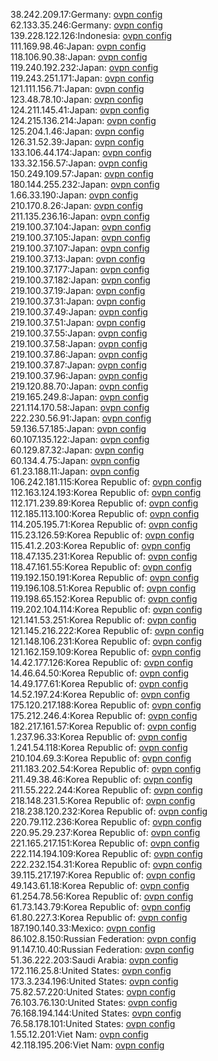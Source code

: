 38.242.209.17:Germany: [ovpn config](vpn/38_242_209_17.ovpn)  
62.133.35.246:Germany: [ovpn config](vpn/62_133_35_246.ovpn)  
139.228.122.126:Indonesia: [ovpn config](vpn/139_228_122_126.ovpn)  
111.169.98.46:Japan: [ovpn config](vpn/111_169_98_46.ovpn)  
118.106.90.38:Japan: [ovpn config](vpn/118_106_90_38.ovpn)  
119.240.192.232:Japan: [ovpn config](vpn/119_240_192_232.ovpn)  
119.243.251.171:Japan: [ovpn config](vpn/119_243_251_171.ovpn)  
121.111.156.71:Japan: [ovpn config](vpn/121_111_156_71.ovpn)  
123.48.78.10:Japan: [ovpn config](vpn/123_48_78_10.ovpn)  
124.211.145.41:Japan: [ovpn config](vpn/124_211_145_41.ovpn)  
124.215.136.214:Japan: [ovpn config](vpn/124_215_136_214.ovpn)  
125.204.1.46:Japan: [ovpn config](vpn/125_204_1_46.ovpn)  
126.31.52.39:Japan: [ovpn config](vpn/126_31_52_39.ovpn)  
133.106.44.174:Japan: [ovpn config](vpn/133_106_44_174.ovpn)  
133.32.156.57:Japan: [ovpn config](vpn/133_32_156_57.ovpn)  
150.249.109.57:Japan: [ovpn config](vpn/150_249_109_57.ovpn)  
180.144.255.232:Japan: [ovpn config](vpn/180_144_255_232.ovpn)  
1.66.33.190:Japan: [ovpn config](vpn/1_66_33_190.ovpn)  
210.170.8.26:Japan: [ovpn config](vpn/210_170_8_26.ovpn)  
211.135.236.16:Japan: [ovpn config](vpn/211_135_236_16.ovpn)  
219.100.37.104:Japan: [ovpn config](vpn/219_100_37_104.ovpn)  
219.100.37.105:Japan: [ovpn config](vpn/219_100_37_105.ovpn)  
219.100.37.107:Japan: [ovpn config](vpn/219_100_37_107.ovpn)  
219.100.37.13:Japan: [ovpn config](vpn/219_100_37_13.ovpn)  
219.100.37.177:Japan: [ovpn config](vpn/219_100_37_177.ovpn)  
219.100.37.182:Japan: [ovpn config](vpn/219_100_37_182.ovpn)  
219.100.37.19:Japan: [ovpn config](vpn/219_100_37_19.ovpn)  
219.100.37.31:Japan: [ovpn config](vpn/219_100_37_31.ovpn)  
219.100.37.49:Japan: [ovpn config](vpn/219_100_37_49.ovpn)  
219.100.37.51:Japan: [ovpn config](vpn/219_100_37_51.ovpn)  
219.100.37.55:Japan: [ovpn config](vpn/219_100_37_55.ovpn)  
219.100.37.58:Japan: [ovpn config](vpn/219_100_37_58.ovpn)  
219.100.37.86:Japan: [ovpn config](vpn/219_100_37_86.ovpn)  
219.100.37.87:Japan: [ovpn config](vpn/219_100_37_87.ovpn)  
219.100.37.96:Japan: [ovpn config](vpn/219_100_37_96.ovpn)  
219.120.88.70:Japan: [ovpn config](vpn/219_120_88_70.ovpn)  
219.165.249.8:Japan: [ovpn config](vpn/219_165_249_8.ovpn)  
221.114.170.58:Japan: [ovpn config](vpn/221_114_170_58.ovpn)  
222.230.56.91:Japan: [ovpn config](vpn/222_230_56_91.ovpn)  
59.136.57.185:Japan: [ovpn config](vpn/59_136_57_185.ovpn)  
60.107.135.122:Japan: [ovpn config](vpn/60_107_135_122.ovpn)  
60.129.87.32:Japan: [ovpn config](vpn/60_129_87_32.ovpn)  
60.134.4.75:Japan: [ovpn config](vpn/60_134_4_75.ovpn)  
61.23.188.11:Japan: [ovpn config](vpn/61_23_188_11.ovpn)  
106.242.181.115:Korea Republic of: [ovpn config](vpn/106_242_181_115.ovpn)  
112.163.124.193:Korea Republic of: [ovpn config](vpn/112_163_124_193.ovpn)  
112.171.239.89:Korea Republic of: [ovpn config](vpn/112_171_239_89.ovpn)  
112.185.113.100:Korea Republic of: [ovpn config](vpn/112_185_113_100.ovpn)  
114.205.195.71:Korea Republic of: [ovpn config](vpn/114_205_195_71.ovpn)  
115.23.126.59:Korea Republic of: [ovpn config](vpn/115_23_126_59.ovpn)  
115.41.2.203:Korea Republic of: [ovpn config](vpn/115_41_2_203.ovpn)  
118.47.135.231:Korea Republic of: [ovpn config](vpn/118_47_135_231.ovpn)  
118.47.161.55:Korea Republic of: [ovpn config](vpn/118_47_161_55.ovpn)  
119.192.150.191:Korea Republic of: [ovpn config](vpn/119_192_150_191.ovpn)  
119.196.108.51:Korea Republic of: [ovpn config](vpn/119_196_108_51.ovpn)  
119.198.65.152:Korea Republic of: [ovpn config](vpn/119_198_65_152.ovpn)  
119.202.104.114:Korea Republic of: [ovpn config](vpn/119_202_104_114.ovpn)  
121.141.53.251:Korea Republic of: [ovpn config](vpn/121_141_53_251.ovpn)  
121.145.216.222:Korea Republic of: [ovpn config](vpn/121_145_216_222.ovpn)  
121.148.106.231:Korea Republic of: [ovpn config](vpn/121_148_106_231.ovpn)  
121.162.159.109:Korea Republic of: [ovpn config](vpn/121_162_159_109.ovpn)  
14.42.177.126:Korea Republic of: [ovpn config](vpn/14_42_177_126.ovpn)  
14.46.64.50:Korea Republic of: [ovpn config](vpn/14_46_64_50.ovpn)  
14.49.177.61:Korea Republic of: [ovpn config](vpn/14_49_177_61.ovpn)  
14.52.197.24:Korea Republic of: [ovpn config](vpn/14_52_197_24.ovpn)  
175.120.217.188:Korea Republic of: [ovpn config](vpn/175_120_217_188.ovpn)  
175.212.246.4:Korea Republic of: [ovpn config](vpn/175_212_246_4.ovpn)  
182.217.161.57:Korea Republic of: [ovpn config](vpn/182_217_161_57.ovpn)  
1.237.96.33:Korea Republic of: [ovpn config](vpn/1_237_96_33.ovpn)  
1.241.54.118:Korea Republic of: [ovpn config](vpn/1_241_54_118.ovpn)  
210.104.69.3:Korea Republic of: [ovpn config](vpn/210_104_69_3.ovpn)  
211.183.202.54:Korea Republic of: [ovpn config](vpn/211_183_202_54.ovpn)  
211.49.38.46:Korea Republic of: [ovpn config](vpn/211_49_38_46.ovpn)  
211.55.222.244:Korea Republic of: [ovpn config](vpn/211_55_222_244.ovpn)  
218.148.231.5:Korea Republic of: [ovpn config](vpn/218_148_231_5.ovpn)  
218.238.120.232:Korea Republic of: [ovpn config](vpn/218_238_120_232.ovpn)  
220.79.112.236:Korea Republic of: [ovpn config](vpn/220_79_112_236.ovpn)  
220.95.29.237:Korea Republic of: [ovpn config](vpn/220_95_29_237.ovpn)  
221.165.217.151:Korea Republic of: [ovpn config](vpn/221_165_217_151.ovpn)  
222.114.194.109:Korea Republic of: [ovpn config](vpn/222_114_194_109.ovpn)  
222.232.154.31:Korea Republic of: [ovpn config](vpn/222_232_154_31.ovpn)  
39.115.217.197:Korea Republic of: [ovpn config](vpn/39_115_217_197.ovpn)  
49.143.61.18:Korea Republic of: [ovpn config](vpn/49_143_61_18.ovpn)  
61.254.78.56:Korea Republic of: [ovpn config](vpn/61_254_78_56.ovpn)  
61.73.143.79:Korea Republic of: [ovpn config](vpn/61_73_143_79.ovpn)  
61.80.227.3:Korea Republic of: [ovpn config](vpn/61_80_227_3.ovpn)  
187.190.140.33:Mexico: [ovpn config](vpn/187_190_140_33.ovpn)  
86.102.8.150:Russian Federation: [ovpn config](vpn/86_102_8_150.ovpn)  
91.147.10.40:Russian Federation: [ovpn config](vpn/91_147_10_40.ovpn)  
51.36.222.203:Saudi Arabia: [ovpn config](vpn/51_36_222_203.ovpn)  
172.116.25.8:United States: [ovpn config](vpn/172_116_25_8.ovpn)  
173.3.234.196:United States: [ovpn config](vpn/173_3_234_196.ovpn)  
75.82.57.220:United States: [ovpn config](vpn/75_82_57_220.ovpn)  
76.103.76.130:United States: [ovpn config](vpn/76_103_76_130.ovpn)  
76.168.194.144:United States: [ovpn config](vpn/76_168_194_144.ovpn)  
76.58.178.101:United States: [ovpn config](vpn/76_58_178_101.ovpn)  
1.55.12.201:Viet Nam: [ovpn config](vpn/1_55_12_201.ovpn)  
42.118.195.206:Viet Nam: [ovpn config](vpn/42_118_195_206.ovpn)  
